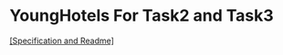 # YoungHotels For Task2 and Task3


<a href="https://docs.google.com/document/d/1UNAD6DW3X4hiPxyU4Zza9xVqDyJngiTgoObLjG6EOSQ/edit?usp=sharing" target="_blank">
[Specification and Readme]
</a>
